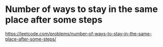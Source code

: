 # Number of ways to stay in the same place after some steps

https://leetcode.com/problems/number-of-ways-to-stay-in-the-same-place-after-some-steps/
